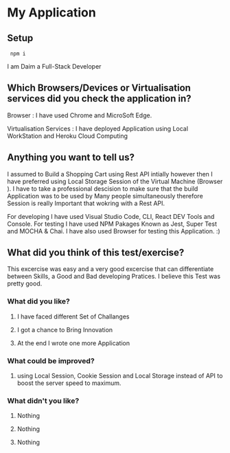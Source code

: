 # My Application

## Setup 

<code> npm i  </code>

I am Daim a Full-Stack Developer

## Which Browsers/Devices or Virtualisation services did you check the application in?

Browser :  I have used Chrome and MicroSoft Edge. 

Virtualisation Services : I have deployed Application using Local WorkStation and Heroku Cloud Computing


## Anything you want to tell us?

I assumed to Build a Shopping Cart using Rest API intially however then I have preferred using Local Storage Session of the Virtual Machine (Browser ). I have to take a professional descision to make sure that the build Application was to be used by Many people simultaneously therefore Session is really Important that wokring with a Rest API. 

For developing I have used Visual Studio Code, CLI, React DEV Tools and Console. For testing I have used NPM Pakages Known as Jest, Super Test and MOCHA & Chai. I have also used Browser for testing this Application. :)


## What did you think of this test/exercise?

This excercise was easy and a very good excercise that can differentiate between Skills, a Good and Bad developing Pratices. I believe this Test was pretty good.



### What did you like?

1. I have faced different Set of Challanges 

2. I got a chance to Bring Innovation 

3. At the end I wrote one more Application

### What could be improved?

1. using Local Session, Cookie Session and Local Storage instead of API to boost the server speed to maximum.



### What didn't you like?

1. Nothing

2. Nothing

3. Nothing 
